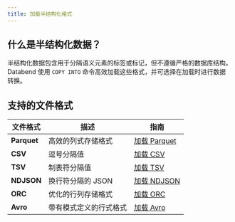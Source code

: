 ```yaml
---
title: 加载半结构化格式
---
```


## 什么是半结构化数据？

半结构化数据包含用于分隔语义元素的标签或标记，但不遵循严格的数据库结构。Databend 使用 `COPY INTO` 命令高效加载这些格式，并可选择在加载时进行数据转换。

## 支持的文件格式

| 文件格式 | 描述 | 指南 |
| ----------- | ----------- | ----- |
| **Parquet** | 高效的列式存储格式 | [加载 Parquet](load-parquet) |
| **CSV** | 逗号分隔值 | [加载 CSV](load-csv) |
| **TSV** | 制表符分隔值 | [加载 TSV](load-tsv) |
| **NDJSON** | 换行符分隔的 JSON | [加载 NDJSON](load-ndjson) |
| **ORC** | 优化的行列存储格式 | [加载 ORC](load-orc) |
| **Avro** | 带有模式定义的行式格式 | [加载 Avro](load-avro) |